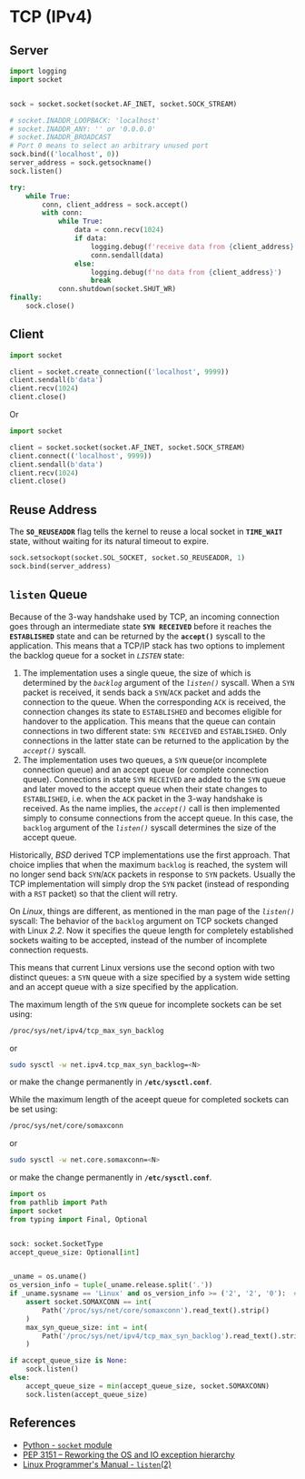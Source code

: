 # TCP (IPv4)

## Server

```python
import logging
import socket


sock = socket.socket(socket.AF_INET, socket.SOCK_STREAM)

# socket.INADDR_LOOPBACK: 'localhost'
# socket.INADDR_ANY: '' or '0.0.0.0'
# socket.INADDR_BROADCAST
# Port 0 means to select an arbitrary unused port
sock.bind(('localhost', 0))
server_address = sock.getsockname()
sock.listen()

try:
    while True:
        conn, client_address = sock.accept()
        with conn:
            while True:
                data = conn.recv(1024)
                if data:
                    logging.debug(f'receive data from {client_address}')
                    conn.sendall(data)
                else:
                    logging.debug(f'no data from {client_address}')
                    break
            conn.shutdown(socket.SHUT_WR)
finally:
    sock.close()
```

## Client

```python
import socket

client = socket.create_connection(('localhost', 9999))
client.sendall(b'data')
client.recv(1024)
client.close()
```

Or

```python
import socket

client = socket.socket(socket.AF_INET, socket.SOCK_STREAM)
client.connect(('localhost', 9999))
client.sendall(b'data')
client.recv(1024)
client.close()
```

## Reuse Address

The **`SO_REUSEADDR`** flag tells the kernel to reuse a local socket in **`TIME_WAIT`** state,
without waiting for its natural timeout to expire.

```python
sock.setsockopt(socket.SOL_SOCKET, socket.SO_REUSEADDR, 1)
sock.bind(server_address)
```

## `listen` Queue

Because of the 3-way handshake used by TCP,
an incoming connection goes through an intermediate state **`SYN RECEIVED`**
before it reaches the **`ESTABLISHED`** state
and can be returned by the **`accept()`** syscall to the application.
This means that a TCP/IP stack has two options
to implement the backlog queue for a socket in *`LISTEN`* state:

1. The implementation uses a single queue,
the size of which is determined by the *`backlog`* argument of the *`listen()`* syscall.
When a `SYN` packet is received, it sends back a `SYN`/`ACK` packet and adds the connection to the queue.
When the corresponding `ACK` is received, the connection changes its state to `ESTABLISHED`
and becomes eligible for handover to the application.
This means that the queue can contain connections in two different state: `SYN RECEIVED` and `ESTABLISHED`.
Only connections in the latter state can be returned to the application by the *`accept()`* syscall.
2. The implementation uses two queues, a `SYN` queue(or incomplete connection queue)
and an accept queue (or complete connection queue).
Connections in state `SYN RECEIVED` are added to the `SYN` queue
and later moved to the accept queue when their state changes to `ESTABLISHED`,
i.e. when the `ACK` packet in the 3-way handshake is received.
As the name implies,
the *`accept()`* call is then implemented simply to consume connections from the accept queue.
In this case, the `backlog` argument of the *`listen()`* syscall determines the size of the accept queue.

Historically, *BSD* derived TCP implementations use the first approach.
That choice implies that when the maximum `backlog` is reached,
the system will no longer send back `SYN`/`ACK` packets in response to `SYN` packets.
Usually the TCP implementation will simply drop the `SYN` packet
(instead of responding with a `RST` packet) so that the client will retry.

On *Linux*, things are different, as mentioned in the man page of the *`listen()`* syscall:
The behavior of the `backlog` argument on TCP sockets changed with Linux *2.2*.
Now it specifies the queue length for completely established sockets waiting to be accepted,
instead of the number of incomplete connection requests.

This means that current Linux versions use the second option with two distinct queues:
a `SYN` queue with a size specified by a system wide setting
and an accept queue with a size specified by the application.

The maximum length of the `SYN` queue for incomplete sockets can be set using:

```bash
/proc/sys/net/ipv4/tcp_max_syn_backlog
```

or

```bash
sudo sysctl -w net.ipv4.tcp_max_syn_backlog=<N>
```

or make the change permanently in **`/etc/sysctl.conf`**.

While the maximum length of the aceept queue for completed sockets can be set using:

```bash
/proc/sys/net/core/somaxconn
```

or

```bash
sudo sysctl -w net.core.somaxconn=<N>
```

or make the change permanently in **`/etc/sysctl.conf`**.

```python
import os
from pathlib import Path
import socket
from typing import Final, Optional


sock: socket.SocketType
accept_queue_size: Optional[int]


_uname = os.uname()
os_version_info = tuple(_uname.release.split('.'))
if _uname.sysname == 'Linux' and os_version_info >= ('2', '2', '0'):  # Linux 2.2+
    assert socket.SOMAXCONN == int(
        Path('/proc/sys/net/core/somaxconn').read_text().strip()
    )
    max_syn_queue_size: int = int(
        Path('/proc/sys/net/ipv4/tcp_max_syn_backlog').read_text().strip()
    )

if accept_queue_size is None:
    sock.listen()
else:
    accept_queue_size = min(accept_queue_size, socket.SOMAXCONN)
    sock.listen(accept_queue_size)
```

## References

- [Python - `socket` module](https://docs.python.org/3/library/socket.html)
- [PEP 3151 – Reworking the OS and IO exception hierarchy](https://peps.python.org/pep-3151/)
- [Linux Programmer's Manual - `listen`(2)](https://manpages.debian.org/bullseye/manpages-dev/listen.2.en.html)
